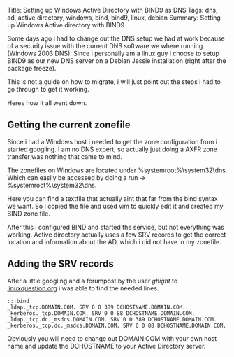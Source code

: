 Title: Setting up Windows Active Directory with BIND9 as DNS
Tags: dns, ad, active directory, windows, bind, bind9, linux, debian
Summary: Setting up Windows Active directory with BIND9

Some days ago i had to change out the DNS setup we had at work because of a security issue with the current DNS software we where running (Windows 2003 DNS).
Since i personally am a linux guy i choose to setup BIND9 as our new DNS server on a Debian Jessie installation (right after the package freeze).

This is not a guide on how to migrate, i will just point out the steps i had to go through to get it working.

Heres how it all went down.


## Getting the current zonefile
Since i had a Windows host i needed to get the zone configuration from i started googling. I am no DNS expert, so actually just doing a AXFR zone transfer was nothing that came to mind.

The zonefiles on Windows are located under %systemroot%\system32\dns. Which can easily be accessed by doing a run -> %systemroot%\system32\dns.

Here you can find a textfile that actually aint that far from the bind syntax we want.
So I copied the file and used vim to quickly edit it and created my BIND zone file.

After this i configured BIND and started the service, but not everything was working. Active directory actually uses a few SRV records to get the correct location and information about the AD, which i did not have in my zonefile.

## Adding the SRV records
After a little googling and a forumpost by the user _ghight_ to [linuxquestion.org](http://www.linuxquestions.org/questions/linux-networking-3/howto-ms-active-directory-with-bind-on-linux-379377/) i was able to find the needed lines.

    :::bind
    _ldap._tcp.DOMAIN.COM. SRV 0 0 389 DCHOSTNAME.DOMAIN.COM.
    _kerberos._tcp.DOMAIN.COM. SRV 0 0 88 DCHOSTNAME.DOMAIN.COM.
    _ldap._tcp.dc._msdcs.DOMAIN.COM. SRV 0 0 389 DCHOSTNAME.DOMAIN.COM.
    _kerberos._tcp.dc._msdcs.DOMAIN.COM. SRV 0 0 88 DCHOSTNAME.DOMAIN.COM.

Obviously you will need to change out DOMAIN.COM with your own host name and update the DCHOSTNAME to your Active Directory server.
